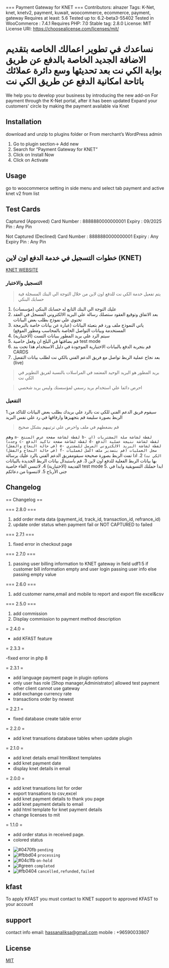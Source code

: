 === Payment Gateway for KNET ===
Contributors: alnazer
Tags: K-Net, knet, knetv2, payment, kuwait, woocommerce, ecommerce, payment, gateway
Requires at least: 5.6
Tested up to: 6.2-beta3-55402
Tested in WooCommerce : 7.4.1
Requires PHP: 7.0
Stable tag: 2.8.0
License: MIT
License URI: https://choosealicense.com/licenses/mit/

نساعدك في تطوير اعمالك الخاصه بتقديم الاضافة الجديد
الخاصة بالدفع عن طريق بوابة الكي نت بعد تحديثها
وسع دائرة عملائك باتاحة امكانية الدفع عن طريق الكي نت
==========
We help you to develop your business by introducing the new add-on
For payment through the K-Net portal, after it has been updated
Expand your customers' circle by making the payment available via Knet

## Installation

download and unzip to plugins folder
or
From merchant’s WordPress admin

1. Go to plugin section-> Add new
2. Search for “Payment Gateway for KNET”
3. Click on Install Now
4. Click on Activate

## Usage

go to woocommerce setting in side menu and select tab payment and active knet v2 from list

## Test Cards

Captured (Approved)
Card Number : 8888880000000001
Expiry : 09/2025
Pin : Any Pin

Not Captured (Declined)
Card Number : 8888880000000001
Expiry : Any Expiry
Pin : Any Pin

## خطوات التسجيل في خدمة الدفع اون لاين (KNET)

[KNET WEBSITE](https://www.knet.com.kw/)

### التسجيل والاختبار

> يتم تفعيل خدمة الكي نت للدفع اون لاين من خلال التوجة الي البنك المسجلة فية حسابك البنكي

1. عليك التوجة الي البنك التابع له حسابك البنكي (مؤسسات)
2. بعد الاتفاق وتوقيع العقود ستصلك رسالة علي البريد الالكتروني المسجل في العقد تحتوي علي نموذج بطلب بعض البيانات
3. ياتي النموذج ملف ورد قم بتعبئة البيانات (عبارة عن بيانات خاصة بالبرمجة المستخدمة وبيانات التواصل الخاصة بالمحاسب ومطور الموقع)
4. سيتم الرد علي بريد المطور ببيانات التست (الاختبارية)
5. قم بضافتها في البلج ان وفعل خاصية test mode
6. قم بتجربة الدفع بالبيانات الاختبارية الموجودة في دليل الاستخدام هذا تحت بند CARDS
7. بعد نجاح عملية الربط تواصل مع فريق الدعم الفني بالكي نت لطلب بيانات التفعيل (live)

> بريد المطور هو البريد الوحيد المعتمد في المراسلات بالنسبة لفريق التطوير في الكي نت

> احرص دائما علي استخدام بريد رسمي لمؤسستك وليس بريد شخصي

### التفعيل

1.سيقوم فريق الدعم الفني للكي نت بالرد علي بريدك بطلب بعض البيانات للتاكد من الربط بصورة سليمة قم بتجهيزها وارفاقها في رد علي نفس البريد

> قم بضغطهم في ملف واحرص علي ترتيبهم بشكل صحيح

وهم
`a- لقطة لشاشة صفحة عرض المنتج b- لقطة لشاشة سلة المشتريات (ان وجدت) c- لقطة لشاشة صفحة تاكيد الدفع d- لقطة لشاشة نتيجة عملية الدفع (في حالة النجاح والفشل) e- لقطة لشاشة البريد الالكتروني المرسل للمشتري (في حالة النجاح والفشل) f- سجل العمليات (قم بتصدير ملف اكسل لعمليات الكي نت)` 2. اذا تمت الربط بصورة صحيحة سيقومفريق الدعم الفني بالرد عليك برسالة بها بيانات الربط الفعلية للدفع اون لاين 3. قم باستبدال بيانات الربط الجديدة بالبيانات القديمة (الاختبارية) 4. لاتنسي الغاء خاصية test mode 5. ابدا حملتك التسويقية وابدا في جنى الأرباح 5. لاتنسونا من دعائكم

## Changelog

== Changelog ==

=== 2.8.0 ===

1. add order meta data (payment_id, track_id, transaction_id, refrance_id)
2. update order status when payment fail or NOT CAPTURED to failed

=== 2.7.1 ===

1. fixed error in checkout page

=== 2.7.0 ===

1. passing user billing information to KNET gateway in field udf1:5 if customer bill information empty and user login passing user info else passing empty value

=== 2.6.0 ===

1. add customer name,email and mobile to report and export file excel&csv

=== 2.5.0 ===

1. add commission
2. Display commission to payment method description

= 2.4.0 =

- add KFAST feature

= 2.3.3 =

-fixed error in php 8

= 2.3.1 =

- add language payment page in plugin options
- only user has role [Shop manager,Administrator] allowed test payment other client cannot use gateway
- add exchange currency rate
- transactions order by newest

= 2.2.1 =

- fixed database create table error

= 2.2.0 =

- add knet transations database tables when update plugin

= 2.1.0 =

- add knet details email html&text templates
- add knet payment date
- display knet details in email

= 2.0.0 =

- add knet transations list for order
- export transations to csv,excel
- add knet payment details to thank you page
- add knet payment details to email
- add html template for knet payment details
- change licenses to mit

= 1.1.0 =

- add order status in received page.
- colored status

* ![#0470fb](https://via.placeholder.com/15/0470fb/000000?text=+) `pending`
* ![#fbbd04](https://via.placeholder.com/15/fbbd04/000000?text=+) `processing`
* ![#04c1fb](https://via.placeholder.com/15/0470fb/000000?text=+) `on-hold`
* ![#green](https://via.placeholder.com/15/green/000000?text=+) `completed`
* ![#fb0404](https://via.placeholder.com/15/fb0404/000000?text=+) `cancelled,refunded,failed`

## kfast

To apply KFAST you must contact to KNET support to approved KFAST to your account

## support

contact info email: hassanaliksa@gmail.com
mobile : +96590033807

## License

[MIT](https://choosealicense.com/licenses/mit/)
